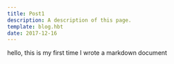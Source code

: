 ```yaml
---
title: Post1
description: A description of this page.
template: blog.hbt
date: 2017-12-16
---
```

hello, this is my first time I wrote a markdown document